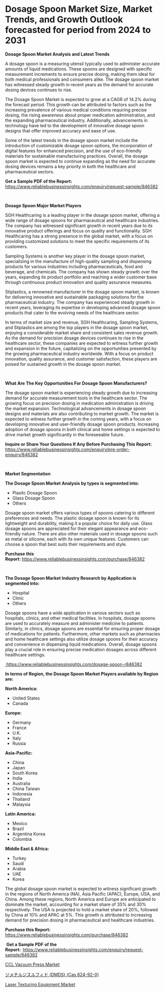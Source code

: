 <p><h1>Dosage Spoon Market Size, Market Trends, and Growth Outlook forecasted for period from 2024 to 2031</h1></p><p><strong>Dosage Spoon Market Analysis and Latest Trends</strong></p>
<p><p>A dosage spoon is a measuring utensil typically used to administer accurate amounts of liquid medications. These spoons are designed with specific measurement increments to ensure precise dosing, making them ideal for both medical professionals and consumers alike. The dosage spoon market has witnessed steady growth in recent years as the demand for accurate dosing devices continues to rise. </p><p>The Dosage Spoon Market is expected to grow at a CAGR of 14.2% during the forecast period. This growth can be attributed to factors such as the increasing prevalence of various medical conditions requiring precise dosing, the rising awareness about proper medication administration, and the expanding pharmaceutical industry. Additionally, advancements in technology have led to the development of innovative dosage spoon designs that offer improved accuracy and ease of use.</p><p>Some of the latest trends in the dosage spoon market include the introduction of customizable dosage spoon options, the incorporation of digital features for enhanced precision, and the use of eco-friendly materials for sustainable manufacturing practices. Overall, the dosage spoon market is expected to continue expanding as the need for accurate dosing devices remains a key priority in both the healthcare and pharmaceutical sectors.</p></p>
<p><strong>Get a Sample PDF of the Report:&nbsp;</strong> <a href="https://www.reliablebusinessinsights.com/enquiry/request-sample/846382">https://www.reliablebusinessinsights.com/enquiry/request-sample/846382</a></p>
<p>&nbsp;</p>
<p><strong>Dosage Spoon Major Market Players</strong></p>
<p><p>SGH Healthcaring is a leading player in the dosage spoon market, offering a wide range of dosage spoons for pharmaceutical and healthcare industries. The company has witnessed significant growth in recent years due to its innovative product offerings and focus on quality and functionality. SGH Healthcaring has a strong presence in the global market, with a focus on providing customized solutions to meet the specific requirements of its customers.</p><p>Sampling Systems is another key player in the dosage spoon market, specializing in the manufacture of high-quality sampling and dispensing products for various industries including pharmaceuticals, food and beverage, and chemicals. The company has shown steady growth over the years, expanding its product portfolio and reaching a wider customer base through continuous product innovation and quality assurance measures.</p><p>Stiplastics, a renowned manufacturer in the dosage spoon market, is known for delivering innovative and sustainable packaging solutions for the pharmaceutical industry. The company has experienced steady growth in recent years, leveraging its expertise in developing advanced dosage spoon products that cater to the evolving needs of the healthcare sector.</p><p>In terms of market size and revenue, SGH Healthcaring, Sampling Systems, and Stiplastics are among the top players in the dosage spoon market, enjoying a considerable market share and consistent sales revenue growth. As the demand for precision dosage devices continues to rise in the healthcare sector, these companies are expected to witness further growth and expansion in the future, capitalizing on the opportunities presented by the growing pharmaceutical industry worldwide. With a focus on product innovation, quality assurance, and customer satisfaction, these players are poised for sustained growth in the dosage spoon market.</p></p>
<p>&nbsp;</p>
<p><strong>What Are The Key Opportunities For Dosage Spoon Manufacturers?</strong></p>
<p><p>The dosage spoon market is experiencing steady growth due to increasing demand for accurate measurement tools in the healthcare sector. The growing focus on precision dosing in medication administration is driving the market expansion. Technological advancements in dosage spoon designs and materials are also contributing to market growth. The market is expected to witness further growth in the coming years, with a focus on developing innovative and user-friendly dosage spoon products. Increasing adoption of dosage spoons in both clinical and home settings is expected to drive market growth significantly in the foreseeable future.</p></p>
<p><strong>Inquire or Share Your Questions If Any Before Purchasing This Report:</strong> <a href="https://www.reliablebusinessinsights.com/enquiry/pre-order-enquiry/846382">https://www.reliablebusinessinsights.com/enquiry/pre-order-enquiry/846382</a></p>
<p>&nbsp;</p>
<p><strong>Market Segmentation</strong></p>
<p><strong>The Dosage Spoon Market Analysis by types is segmented into:</strong></p>
<p><ul><li>Plasitc Dosage Spoon</li><li>Glass Dosage Spoon</li><li>Others</li></ul></p>
<p><p>Dosage spoon market offers various types of spoons catering to different preferences and needs. The plastic dosage spoon is known for its lightweight and durability, making it a popular choice for daily use. Glass dosage spoons are appreciated for their elegant appearance and eco-friendly nature. There are also other materials used in dosage spoons such as metal or silicone, each with its own unique features. Customers can choose a spoon that best suits their requirements and style.</p></p>
<p><strong>Purchase this Report:&nbsp;</strong><a href="https://www.reliablebusinessinsights.com/purchase/846382">https://www.reliablebusinessinsights.com/purchase/846382</a></p>
<p>&nbsp;</p>
<p><strong>The Dosage Spoon Market Industry Research by Application is segmented into:</strong></p>
<p><ul><li>Hospital</li><li>Clinic</li><li>Others</li></ul></p>
<p><p>Dosage spoons have a wide application in various sectors such as hospitals, clinics, and other medical facilities. In hospitals, dosage spoons are used to accurately measure and administer medicine to patients. Similarly, in clinics, dosage spoons are essential for ensuring proper dosage of medications for patients. Furthermore, other markets such as pharmacies and home healthcare settings also utilize dosage spoons for their accuracy and convenience in dispensing liquid medications. Overall, dosage spoons play a crucial role in ensuring precise medication dosages across different healthcare settings.</p></p>
<p><a href="https://www.reliablebusinessinsights.com/dosage-spoon-r846382">&nbsp;https://www.reliablebusinessinsights.com/dosage-spoon-r846382</a></p>
<p><strong>In terms of Region, the Dosage Spoon Market Players available by Region are:</strong></p>
<p>
    <p> <strong> North America: </strong>
        <ul>
            <li>United States</li>
            <li>Canada</li>
        </ul>
        </p> 
    <p> <strong> Europe: </strong>
        <ul>
            <li>Germany</li>
            <li>France</li>
            <li>U.K.</li>
            <li>Italy</li>
            <li>Russia</li>
        </ul>
        </p> 
    <p> <strong> Asia-Pacific: </strong>
        <ul>
            <li>China</li>
            <li>Japan</li>
            <li>South Korea</li>
            <li>India</li>
            <li>Australia</li>
            <li>China Taiwan</li>
            <li>Indonesia</li>
            <li>Thailand</li>
            <li>Malaysia</li>
        </ul>
        </p> 
    <p> <strong> Latin America: </strong>
        <ul>
            <li>Mexico</li>
            <li>Brazil</li>
            <li>Argentina Korea</li>
            <li>Colombia</li>
        </ul>
        </p> 
    <p> <strong> Middle East & Africa: </strong>
        <ul>
            <li>Turkey</li>
            <li>Saudi</li>
            <li>Arabia</li>
            <li>UAE</li>
            <li>Korea</li>
        </ul>
    </p>
    </p>
<p><p>The global dosage spoon market is expected to witness significant growth in the regions of North America (NA), Asia Pacific (APAC), Europe, USA, and China. Among these regions, North America and Europe are anticipated to dominate the market, accounting for a market share of 35% and 30% respectively. The USA is projected to hold a market share of 20%, followed by China at 10% and APAC at 5%. This growth is attributed to increasing demand for precision dosing in pharmaceutical and healthcare industries.</p></p>
<p><strong>Purchase this Report: </strong><a href="https://www.reliablebusinessinsights.com/purchase/846382">https://www.reliablebusinessinsights.com/purchase/846382</a></p>
<p>&nbsp;<strong>Get a Sample PDF of the Report:&nbsp;&nbsp;</strong><a href="https://www.reliablebusinessinsights.com/enquiry/request-sample/846382">https://www.reliablebusinessinsights.com/enquiry/request-sample/846382</a></p>
<p><strong></strong></p>
<p><p><a href="https://github.com/ajohirul8010/Market-Research-Report-List-1/blob/main/ccl-vacuum-press-market.md">CCL Vacuum Press Market</a></p><p><a href="https://github.com/JoanaNitzsche/Market-Research-Report-List-1/blob/main/1125276168219.md">ジメチルジスルフィド (DMDS) (Cas 624-92-0)</a></p><p><a href="https://github.com/goodweq44/Market-Research-Report-List-1/blob/main/laser-texturing-equipment-market.md">Laser Texturing Equipment Market</a></p></p>